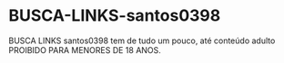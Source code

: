 # BUSCA-LINKS-santos0398
BUSCA LINKS santos0398 tem de tudo um pouco, até conteúdo adulto PROIBIDO PARA MENORES DE 18 ANOS.
